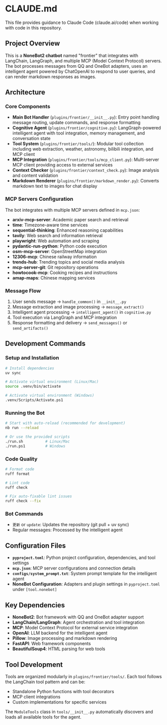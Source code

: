 # CLAUDE.md

This file provides guidance to Claude Code (claude.ai/code) when working with code in this repository.

## Project Overview

This is a **NoneBot2 chatbot** named "frontier" that integrates with LangChain, LangGraph, and multiple MCP (Model Context Protocol) servers. The bot processes messages from QQ and OneBot adapters, uses an intelligent agent powered by ChatOpenAI to respond to user queries, and can render markdown responses as images.

## Architecture

### Core Components

- **Main Bot Handler** (`plugins/frontier/__init__.py`): Entry point handling message routing, update commands, and response formatting
- **Cognitive Agent** (`plugins/frontier/cognitive.py`): LangGraph-powered intelligent agent with tool integration, memory management, and conversation state
- **Tool System** (`plugins/frontier/tools/`): Modular tool collection including web extraction, weather, astronomy, bilibili integration, and MCP client
- **MCP Integration** (`plugins/frontier/tools/mcp_client.py`): Multi-server MCP client providing access to external services
- **Context Checker** (`plugins/frontier/context_check.py`): Image analysis and content validation
- **Markdown Renderer** (`plugins/frontier/markdown_render.py`): Converts markdown text to images for chat display

### MCP Servers Configuration

The bot integrates with multiple MCP servers defined in `mcp.json`:
- **arxiv-mcp-server**: Academic paper search and retrieval
- **time**: Timezone-aware time services
- **sequential-thinking**: Enhanced reasoning capabilities
- **tavily**: Web search and information retrieval
- **playwright**: Web automation and scraping
- **pydantic-run-python**: Python code execution
- **osm-mcp-server**: OpenStreetMap integration
- **12306-mcp**: Chinese railway information
- **trends-hub**: Trending topics and social media analysis
- **mcp-server-git**: Git repository operations
- **howtocook-mcp**: Cooking recipes and instructions
- **amap-maps**: Chinese mapping services

### Message Flow

1. User sends message → `handle_common()` in `__init__.py`
2. Message extraction and image processing → `message_extract()`
3. Intelligent agent processing → `intelligent_agent()` in `cognitive.py`
4. Tool execution via LangGraph and MCP integration
5. Response formatting and delivery → `send_messages()` or `send_artifacts()`

## Development Commands

### Setup and Installation
```bash
# Install dependencies
uv sync

# Activate virtual environment (Linux/Mac)
source .venv/bin/activate

# Activate virtual environment (Windows)
.venv/Scripts/Activate.ps1
```

### Running the Bot
```bash
# Start with auto-reload (recommended for development)
nb run --reload

# Or use the provided scripts
./run.sh          # Linux/Mac
./run.ps1         # Windows
```

### Code Quality
```bash
# Format code
ruff format

# Lint code
ruff check

# Fix auto-fixable lint issues
ruff check --fix
```

### Bot Commands
- `更新` or `update`: Updates the repository (git pull + uv sync)
- Regular messages: Processed by the intelligent agent

## Configuration Files

- **`pyproject.toml`**: Python project configuration, dependencies, and tool settings
- **`mcp.json`**: MCP server configurations and connection details
- **`configs/system_prompt.txt`**: System prompt template for the intelligent agent
- **NoneBot Configuration**: Adapters and plugin settings in `pyproject.toml` under `[tool.nonebot]`

## Key Dependencies

- **NoneBot2**: Bot framework with QQ and OneBot adapter support
- **LangChain/LangGraph**: Agent orchestration and tool integration
- **MCP**: Model Context Protocol for external service integration
- **OpenAI**: LLM backend for the intelligent agent
- **Pillow**: Image processing and markdown rendering
- **FastAPI**: Web framework components
- **BeautifulSoup4**: HTML parsing for web tools

## Tool Development

Tools are organized modularly in `plugins/frontier/tools/`. Each tool follows the LangChain tool pattern and can be:
- Standalone Python functions with tool decorators
- MCP client integrations
- Custom implementations for specific services

The `ModuleTools` class in `tools/__init__.py` automatically discovers and loads all available tools for the agent.